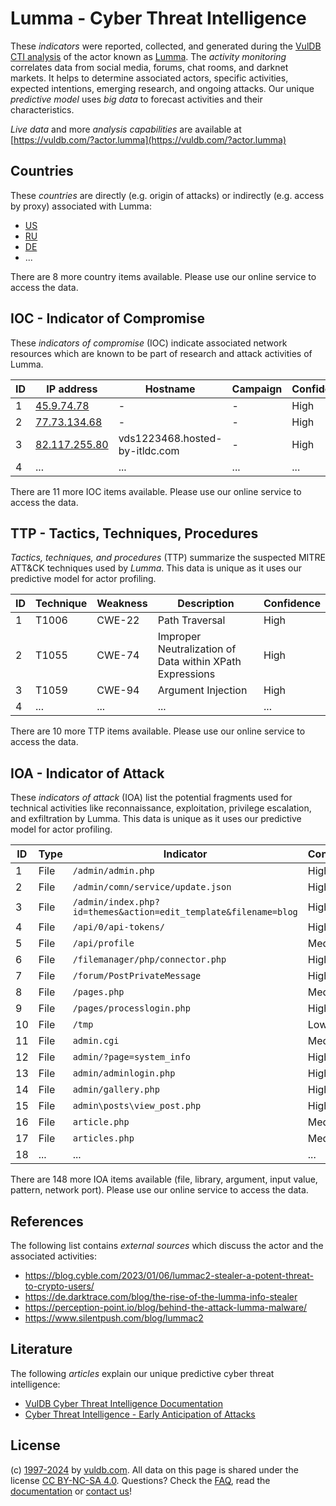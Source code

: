 # Lumma - Cyber Threat Intelligence

These _indicators_ were reported, collected, and generated during the [VulDB CTI analysis](https://vuldb.com/?kb.cti) of the actor known as [Lumma](https://vuldb.com/?actor.lumma). The _activity monitoring_ correlates data from social media, forums, chat rooms, and darknet markets. It helps to determine associated actors, specific activities, expected intentions, emerging research, and ongoing attacks. Our unique _predictive model_ uses _big data_ to forecast activities and their characteristics.

_Live data_ and more _analysis capabilities_ are available at [https://vuldb.com/?actor.lumma](https://vuldb.com/?actor.lumma)

## Countries

These _countries_ are directly (e.g. origin of attacks) or indirectly (e.g. access by proxy) associated with Lumma:

* [US](https://vuldb.com/?country.us)
* [RU](https://vuldb.com/?country.ru)
* [DE](https://vuldb.com/?country.de)
* ...

There are 8 more country items available. Please use our online service to access the data.

## IOC - Indicator of Compromise

These _indicators of compromise_ (IOC) indicate associated network resources which are known to be part of research and attack activities of Lumma.

ID | IP address | Hostname | Campaign | Confidence
-- | ---------- | -------- | -------- | ----------
1 | [45.9.74.78](https://vuldb.com/?ip.45.9.74.78) | - | - | High
2 | [77.73.134.68](https://vuldb.com/?ip.77.73.134.68) | - | - | High
3 | [82.117.255.80](https://vuldb.com/?ip.82.117.255.80) | vds1223468.hosted-by-itldc.com | - | High
4 | ... | ... | ... | ...

There are 11 more IOC items available. Please use our online service to access the data.

## TTP - Tactics, Techniques, Procedures

_Tactics, techniques, and procedures_ (TTP) summarize the suspected MITRE ATT&CK techniques used by _Lumma_. This data is unique as it uses our predictive model for actor profiling.

ID | Technique | Weakness | Description | Confidence
-- | --------- | -------- | ----------- | ----------
1 | T1006 | CWE-22 | Path Traversal | High
2 | T1055 | CWE-74 | Improper Neutralization of Data within XPath Expressions | High
3 | T1059 | CWE-94 | Argument Injection | High
4 | ... | ... | ... | ...

There are 10 more TTP items available. Please use our online service to access the data.

## IOA - Indicator of Attack

These _indicators of attack_ (IOA) list the potential fragments used for technical activities like reconnaissance, exploitation, privilege escalation, and exfiltration by Lumma. This data is unique as it uses our predictive model for actor profiling.

ID | Type | Indicator | Confidence
-- | ---- | --------- | ----------
1 | File | `/admin/admin.php` | High
2 | File | `/admin/comn/service/update.json` | High
3 | File | `/admin/index.php?id=themes&action=edit_template&filename=blog` | High
4 | File | `/api/0/api-tokens/` | High
5 | File | `/api/profile` | Medium
6 | File | `/filemanager/php/connector.php` | High
7 | File | `/forum/PostPrivateMessage` | High
8 | File | `/pages.php` | Medium
9 | File | `/pages/processlogin.php` | High
10 | File | `/tmp` | Low
11 | File | `admin.cgi` | Medium
12 | File | `admin/?page=system_info` | High
13 | File | `admin/adminlogin.php` | High
14 | File | `admin/gallery.php` | High
15 | File | `admin\posts\view_post.php` | High
16 | File | `article.php` | Medium
17 | File | `articles.php` | Medium
18 | ... | ... | ...

There are 148 more IOA items available (file, library, argument, input value, pattern, network port). Please use our online service to access the data.

## References

The following list contains _external sources_ which discuss the actor and the associated activities:

* https://blog.cyble.com/2023/01/06/lummac2-stealer-a-potent-threat-to-crypto-users/
* https://de.darktrace.com/blog/the-rise-of-the-lumma-info-stealer
* https://perception-point.io/blog/behind-the-attack-lumma-malware/
* https://www.silentpush.com/blog/lummac2

## Literature

The following _articles_ explain our unique predictive cyber threat intelligence:

* [VulDB Cyber Threat Intelligence Documentation](https://vuldb.com/?kb.cti)
* [Cyber Threat Intelligence - Early Anticipation of Attacks](https://www.scip.ch/en/?labs.20201022)

## License

(c) [1997-2024](https://vuldb.com/?kb.changelog) by [vuldb.com](https://vuldb.com/?kb.about). All data on this page is shared under the license [CC BY-NC-SA 4.0](https://creativecommons.org/licenses/by-nc-sa/4.0/). Questions? Check the [FAQ](https://vuldb.com/?kb.faq), read the [documentation](https://vuldb.com/?kb) or [contact us](https://vuldb.com/?contact)!
